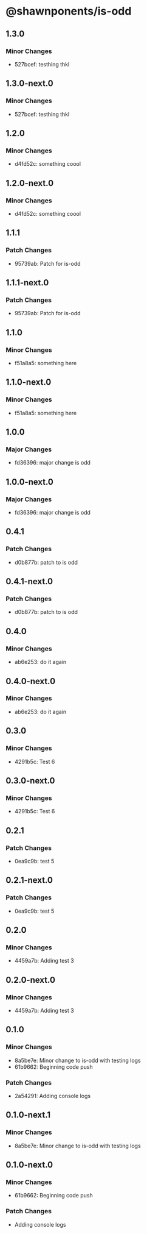 # @shawnponents/is-odd

## 1.3.0

### Minor Changes

- 527bcef: testhing thkl

## 1.3.0-next.0

### Minor Changes

- 527bcef: testhing thkl

## 1.2.0

### Minor Changes

- d4fd52c: something coool

## 1.2.0-next.0

### Minor Changes

- d4fd52c: something coool

## 1.1.1

### Patch Changes

- 95739ab: Patch for is-odd

## 1.1.1-next.0

### Patch Changes

- 95739ab: Patch for is-odd

## 1.1.0

### Minor Changes

- f51a8a5: something here

## 1.1.0-next.0

### Minor Changes

- f51a8a5: something here

## 1.0.0

### Major Changes

- fd36396: major change is odd

## 1.0.0-next.0

### Major Changes

- fd36396: major change is odd

## 0.4.1

### Patch Changes

- d0b877b: patch to is odd

## 0.4.1-next.0

### Patch Changes

- d0b877b: patch to is odd

## 0.4.0

### Minor Changes

- ab6e253: do it again

## 0.4.0-next.0

### Minor Changes

- ab6e253: do it again

## 0.3.0

### Minor Changes

- 4291b5c: Test 6

## 0.3.0-next.0

### Minor Changes

- 4291b5c: Test 6

## 0.2.1

### Patch Changes

- 0ea9c9b: test 5

## 0.2.1-next.0

### Patch Changes

- 0ea9c9b: test 5

## 0.2.0

### Minor Changes

- 4459a7b: Adding test 3

## 0.2.0-next.0

### Minor Changes

- 4459a7b: Adding test 3

## 0.1.0

### Minor Changes

- 8a5be7e: Minor change to is-odd with testing logs
- 61b9662: Beginning code push

### Patch Changes

- 2a54291: Adding console logs

## 0.1.0-next.1

### Minor Changes

- 8a5be7e: Minor change to is-odd with testing logs

## 0.1.0-next.0

### Minor Changes

- 61b9662: Beginning code push

### Patch Changes

- Adding console logs
